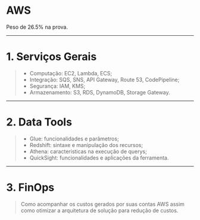 # AWS

Peso de 26.5% na prova.

---

# 1. Serviços Gerais

> * Computação: EC2, Lambda, ECS;
> * Integração: SQS, SNS, API Gateway, Route 53, CodePipeline;
> * Segurança: IAM, KMS;
> * Armazenamento: S3, RDS, DynamoDB, Storage Gateway.

---

# 2. Data Tools

> * Glue: funcionalidades e parâmetros;
> * Redshift: sintaxe e manipulação dos recursos;
> * Athena: caracteristicas na execução de querys;
> * QuickSight: funcionalidades e aplicações da ferramenta.

---

# 3. FinOps

> Como acompanhar os custos gerados por suas contas AWS assim como otimizar a arquitetura de solução para redução de custos.
